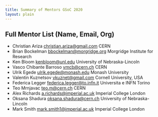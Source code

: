 ```yaml
---
title: Summary of Mentors GSoC 2020
layout: plain
---
```


## Full Mentor List (Name, Email, Org)

* Christian Ariza [christian.ariza@gmail.com](mailto:christian.ariza@gmail.com) CERN
* Brian Bockelman [bbockelman@morgridge.org](mailto:bbockelman@morgridge.org) Morgridge Institute for Research
* Ken Bloom [kenbloom@unl.edu](mailto:kenbloom@unl.edu) University of Nebraska-Lincoln
* Vasco Chibante Barroso [vmcb@cern.ch](mailto:vmcb@cern.ch) CERN
* Ulrik Egede [ulrik.egede@monash.edu](mailto:ulrik.egede@monash.edu) Monash University
* Valentin Kuznetsov [vkuznet@gmail.com](mailto:vkuznet@gmail.com) Cornell University, USA
* Federica Legger [federica.legger@to.infn.it](mailto:federica.legger@to.infn.it) Universita e INFN Torino
* Teo Mrnjavac [teo.m@cern.ch](mailto:teo.m@cern.ch) CERN
* Alex Richards [a.richards@imperial.ac.uk](mailto:a.richards@imperial.ac.uk) Imperial College London
* Oksana Shadura [oksana.shadura@cern.ch](mailto:oksana.shadura@cern.ch) University of Nebraska-Lincoln
* Mark Smith [mark.smith1@imperial.ac.uk](mailto:mark.smith1@imperial.ac.uk) Imperial College London
